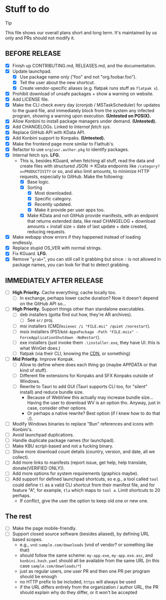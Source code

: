 <!-- markdownlint-disable md007 -->

# Stuff to do

> [!TIP]
> This file shows our overall plans short and long term. It's maintained by us only and PRs should not modify it.

## BEFORE RELEASE

- [x] Finish up CONTRIBUTING.md, RELEASES.md, and the documentation.
- [x] Update launchpad.
    - [x] Use package name only ("foo" and not "org.foobar.foo").
    - [x] Tell the user about the new shortcut.
    - [x] Create vendor-specific aliases (e.g. flatpak runs stuff as `flatpak x`).
- [x] Prohibit download of unsafe packages + show a warning on website.
- [x] Add LICENSE file.
- [x] Make the CLI check every day (cronjob / MSTaskScheduler) for updates to the guard file, and immediately block from the system any infected program, showing a warning upon execution. **(Untested on POSIX).**
- [x] Allow Konbini to install package managers under demand. **(Untested).**
- [x] Add CHANGELOGs. Linked to _Internal fetch sys_.
- [x] Replace GitHub API with KData API.
- [x] Add Konbini support to Konpaks. **(Untested).**
- [x] Make the frontend page more similar to Flathub's.
- [x] Refactor to use `org|usr.author.pkg` to identify packages.
- [x] Internal fetch sys. **LFG.**
    - This is, besides KGuard, when fetching all stuff, read the data and create files with structured JSON -> KData endpoints like `/category?v=PRODUCTIVITY` or so, and also limit amounts, to minimize HTTP requests, especially to GitHub. Make the following:
        - [x] Base logic.
        - [x] Sorting
            - [x] Most downloaded.
            - [x] Specific category.
            - [x] Recently updated.
            - [x] Make it provide per user apps too.
        - [x] Make KData and not GitHub provide manifests, with an endpoint that returns extended data, like read CHANGELOG + download amounts + install size + date of last update + date created, reducing requests.
- [x] Make webapp show errors if they happened instead of loading endlessly.
- [x] Replace stupid OS_VER with normal strings.
- [x] Fix KGuard. **LFG.**
- [x] Remove "`grab+`", you can still call it grabbing but since `:` is not allowed in package names, you can look for that to detect grabbing.

## IMMEDIATELY AFTER RELEASE

- [ ] **High Priority.** Cache everything; cache locally too.
    - [ ] In exchange, perhaps lower cache duration? Now it doesn't depend on the GitHub API so...
- [ ] **High Priority.** Support things other than standalone executables.
    - [ ] deb installers (gotta find out how, they're AR archives).
        - [ ] See `ar/` proj.
    - [ ] msi installers (CMD/`msiexec /i "FILE.msi" /quiet /norestart`).
    - [ ] msix installers (PS1/`Add-AppxPackage -Path "FILE.msix" -ForceApplicationShutdown -NoRestart`).
    - [ ] exe installers (just invoke them `.\installer.exe`, they have UI. this is what WinGet does.)
    - [ ] flatpak (via their CLI, knowing the [CDN](https://dl.flathub.org/repo/appstream/org.inkscape.Inkscape.flatpakref), or something)
- [ ] **Mid Priority.** Improve Konpak.
    - [ ] Allow to define where does each thing go (maybe APPDATA or that kind of stuff).
    - [ ] Different file extensions for Konpaks and SFX Konpaks outside of Windows.
    - [ ] Rewrite to Tauri to add GUI (Tauri supports CLI too, for "silent" install) and reduce bundle size.
        - Because of WebView this actually may increase bundle size... Having the user to download WV is an option tho. Anyway, just in case, consider other options.
        - Or perhaps a native rewrite? Best option (if I knew how to do that :/).
- [ ] Modify Windows binaries to replace "Bun" references and icons with Konbini's.
- [ ] Avoid launchpad duplications.
- [ ] Handle duplicate package names (for launchpad).
- [ ] Make KBU script-based and not a fucking binary.
- [ ] Show more download count details (country, version, and date, all we collect).
- [ ] Add more links to manifests (report issue, get help, help translate, donate(VERIFIED ONLY)).
- [ ] Add more options for system requirements (graphics maybe).
- [ ] Add support for defined launchpad shortcuts, so e.g., a tool called `tool` could define `tl` as a valid CLI shortcut from their manifest file, and for feature "A", for example, `tla` which maps to `tool a`. Limit shortcuts to 20 perhaps.
    - If conflict, give the user the option to keep old one or new one.

## The rest

- [ ] Make the page mobile-friendly.
- [ ] Support closed source software (besides aliased), by defining URL based scopes.
    - e.g., `vnd:sample.com/downloads` (vnd of vendor? or something like that)
    - should follow the same scheme: `my-app.exe`, `my-app.exe.asc`, and `konbini.hash.yaml` should all be available from the same URL (in this case `sample.com/downloads/*`)
    - just as regular users, one user PR and then one PR per program should be enough
    - no HTTP prefix to be included, `https` will always be used
    - if the URL differs entirely from the organization / author URL, the PR should explain why do they differ, or it won't be accepted
